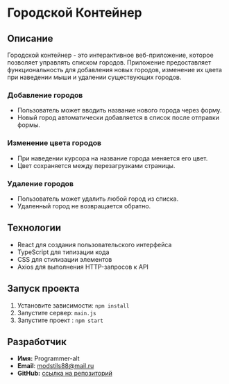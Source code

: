 # Городской Контейнер

## Описание 

Городской контейнер - это интерактивное веб-приложение, которое позволяет управлять списком городов.
Приложение предоставляет функциональность для добавления новых городов, изменение их цвета при наведении мыши и удалении существующих городов.

### Добавление городов

- Пользователь может вводить название нового города через форму.
- Новый город автоматически добавляется в список после отправки формы.

### Изменение цвета городов

- При наведении курсора на название города меняется его цвет.
- Цвет сохраняется между перезагрузками страницы.

### Удаление городов

- Пользователь может удалить любой город из списка.
- Удаленный город не возвращается обратно.

## Технологии

- React для создания пользовательского интерфейса
- TypeScript для типизации кода
- CSS для стилизации элементов
- Axios для выполнения HTTP-запросов к API

## Запуск проекта

1. Установите зависимости: `npm install`
2. Запустите сервер: `main.js`
3. Запустите проект : `npm start`



## Разработчик

* **Имя:** Programmer-alt
* **Email**: modstils88@mail.ru
* **GitHub:** [ссылка на репозиторий](https://github.com/programmer-alt/frontent_with_express_using)
